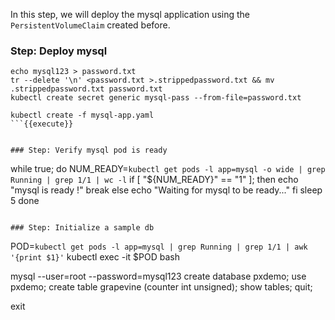 In this step, we will deploy the mysql application using the `PersistentVolumeClaim` created before.

### Step: Deploy mysql

```
echo mysql123 > password.txt
tr --delete '\n' <password.txt >.strippedpassword.txt && mv .strippedpassword.txt password.txt
kubectl create secret generic mysql-pass --from-file=password.txt

kubectl create -f mysql-app.yaml
```{{execute}}


### Step: Verify mysql pod is ready

```
while true; do
    NUM_READY=`kubectl get pods -l app=mysql -o wide | grep Running | grep 1/1 | wc -l`
    if [ "${NUM_READY}" == "1" ]; then
        echo "mysql is ready !"
        break
    else
        echo "Waiting for mysql to be ready..."
    fi
    sleep 5
done
```{{execute}}

### Step: Initialize a sample db

```
POD=`kubectl get pods -l app=mysql | grep Running | grep 1/1 | awk '{print $1}'`
kubectl exec -it $POD bash

mysql --user=root --password=mysql123
create database pxdemo;
use pxdemo;
create table grapevine (counter int unsigned);
show tables;
quit;

exit
```{{execute}}

